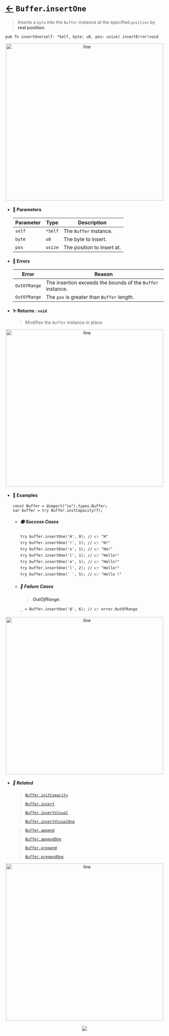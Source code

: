 # [←](../Buffer.md) `Buffer`.`insertOne`

> Inserts a `byte` into the `Buffer` instance at the specified `position` by **real position**.

```zig
pub fn insertOne(self: *Self, byte: u8, pos: usize) insertError!void
```


<div align="center">
<img src="https://raw.githubusercontent.com/maysara-elshewehy/io-bench/refs/heads/main/dist/img/md/line.png" alt="line" style="width:500px;"/>
</div>

- #### 🧩 Parameters

    | Parameter | Type    | Description                |
    | --------- | ------- | -------------------------- |
    | `self`    | `*Self` | The `Buffer` instance.     |
    | `byte`    | `u8`    | The byte to insert.        |
    | `pos`     | `usize` | The position to insert at. |

- #### 🚫 Errors

    | Error          | Reason                                                     |
    | -------------- | ---------------------------------------------------------- |
    | `OutOfRange`   | The insertion exceeds the bounds of the `Buffer` instance. |
    | `OutOfRange`   | The `pos` is greater than `Buffer` length.                 |

- #### ✨ Returns : `void`

    > Modifies the `Buffer` instance in place.

<div align="center">
<img src="https://raw.githubusercontent.com/maysara-elshewehy/io-bench/refs/heads/main/dist/img/md/line.png" alt="line" style="width:500px;"/>
</div>

- #### 🧪 Examples

    ```zig
    const Buffer = @import("io").types.Buffer;
    var buffer = try Buffer.initCapacity(7);
    ```

    - ##### 🟢 Success Cases

        ```zig
        try buffer.insertOne('H', 0); // 👉 "H"
        try buffer.insertOne('!', 1); // 👉 "H!"
        try buffer.insertOne('o', 1); // 👉 "Ho!"
        try buffer.insertOne('l', 1); // 👉 "Hello!"
        try buffer.insertOne('e', 1); // 👉 "Hello!"
        try buffer.insertOne('l', 2); // 👉 "Hello!"
        try buffer.insertOne(' ', 5); // 👉 "Hello !"
        ```

    - ##### 🔴 Failure Cases

        > **_OutOfRange._**

        ```zig
        _ = Buffer.insertOne('@', 6); // 👉 error.OutOfRange
        ```

<div align="center">
<img src="https://raw.githubusercontent.com/maysara-elshewehy/io-bench/refs/heads/main/dist/img/md/line.png" alt="line" style="width:500px;"/>
</div>

- ##### 🔗 Related

  > [`Buffer.initCapacity`](./initCapacity.md)

  > [`Buffer.insert`](./insert.md)

  > [`Buffer.insertVisual`](./insertVisual.md)

  > [`Buffer.insertVisualOne`](./insertVisualOne.md)

  > [`Buffer.append`](./append.md)

  > [`Buffer.appendOne`](./appendOne.md)

  > [`Buffer.prepend`](./prepend.md)

  > [`Buffer.prependOne`](./prependOne.md)

<div align="center">
<img src="https://raw.githubusercontent.com/maysara-elshewehy/io-bench/refs/heads/main/dist/img/md/line.png" alt="line" style="width:500px;"/>
</div>

<div align="center"><br>
<a href="https://github.com/maysara-elshewehy"> <img src="https://img.shields.io/badge/Made with ❤️ by-Maysara-orange"/> </a>
</div>